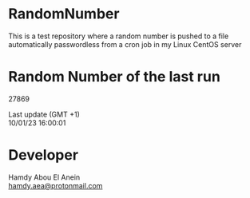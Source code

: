 # RandomNumber    
This is a test repository where a random number is pushed to a file automatically passwordless from a cron job in my Linux CentOS server    
# Random Number of the last run   
27869
      
Last update (GMT +1)    
10/01/23 16:00:01
# Developer    
Hamdy Abou El Anein   
hamdy.aea@protonmail.com
